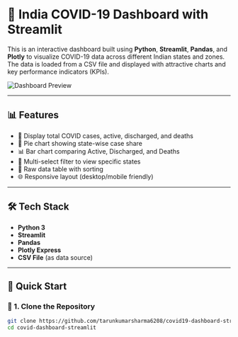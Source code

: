 # 🦠 India COVID-19 Dashboard with Streamlit

This is an interactive dashboard built using **Python**, **Streamlit**, **Pandas**, and **Plotly** to visualize COVID-19 data across different Indian states and zones. The data is loaded from a CSV file and displayed with attractive charts and key performance indicators (KPIs).

![Dashboard Preview]("https://pythonjournals.com/how-i-built-a-covid-19-dashboard-in-10-minutes-using-streamlit/")

---

## 📊 Features

- 🧮 Display total COVID cases, active, discharged, and deaths
- 🧁 Pie chart showing state-wise case share
- 📊 Bar chart comparing Active, Discharged, and Deaths
- 🎯 Multi-select filter to view specific states
- 📂 Raw data table with sorting
- 🌐 Responsive layout (desktop/mobile friendly)

---

## 🛠️ Tech Stack

- **Python 3**
- **Streamlit**
- **Pandas**
- **Plotly Express**
- **CSV File** (as data source)

---

## 🚀 Quick Start

### 🔧 1. Clone the Repository
```bash
git clone https://github.com/tarunkumarsharma6208/covid19-dashboard-streamlit.git
cd covid-dashboard-streamlit
